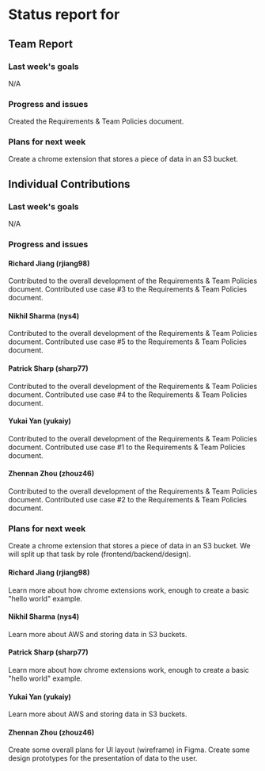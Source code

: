 # Status report for <week>

## Team Report


### Last week's goals
N/A

### Progress and issues
Created the Requirements & Team Policies document.

### Plans for next week
Create a chrome extension that stores a piece of data in an S3 bucket.


## Individual Contributions

### Last week's goals

N/A



### Progress and issues

#### Richard Jiang (rjiang98)
Contributed to the overall development of the Requirements & Team Policies document.
Contributed use case #3 to the Requirements & Team Policies document.

#### Nikhil Sharma (nys4)
Contributed to the overall development of the Requirements & Team Policies document.
Contributed use case #5 to the Requirements & Team Policies document.

#### Patrick Sharp (sharp77)
Contributed to the overall development of the Requirements & Team Policies document.
Contributed use case #4 to the Requirements & Team Policies document.

#### Yukai Yan (yukaiy)
Contributed to the overall development of the Requirements & Team Policies document.
Contributed use case #1 to the Requirements & Team Policies document.

#### Zhennan Zhou (zhouz46)
Contributed to the overall development of the Requirements & Team Policies document.
Contributed use case #2 to the Requirements & Team Policies document.



### Plans for next week

Create a chrome extension that stores a piece of data in an S3 bucket. We will split up that task by role (frontend/backend/design).

#### Richard Jiang (rjiang98)
Learn more about how chrome extensions work, enough to create a basic "hello world" example.

#### Nikhil Sharma (nys4)
Learn more about AWS and storing data in S3 buckets.

#### Patrick Sharp (sharp77)
Learn more about how chrome extensions work, enough to create a basic "hello world" example.

#### Yukai Yan (yukaiy)
Learn more about AWS and storing data in S3 buckets.

#### Zhennan Zhou (zhouz46)
Create some overall plans for UI layout (wireframe) in Figma.
Create some design prototypes for the presentation of data to the user.
